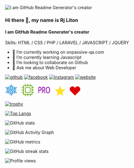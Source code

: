![I am GitHub Readme Generator's creator](https://scontent.fdoh12-1.fna.fbcdn.net/v/t1.6435-9/162347767_511844029980660_8372214348339803862_n.jpg?_nc_cat=100&ccb=1-7&_nc_sid=8bfeb9&_nc_ohc=0e5O_2oE1hEAX_eG2Xy&_nc_ht=scontent.fdoh12-1.fna&oh=00_AfBo8n4YUy0hUHDnF0yy1PyEZcQwak0zyaC3-4aSnMaGiQ&oe=65174ED4)

### Hi there 👋, my name is Rj Liton
#### I am GitHub Readme Generator's creator



Skills: HTML / CSS / PHP / LARAVEL / JAVASCRIPT / JQUERY

- 🔭 I’m currently working on onpassive-qa.com 
- 🌱 I’m currently learning Javascript 
- 👯 I’m looking to collaborate on Github 
- 💬 Ask me about Web Developer 


[<img src='https://cdn.jsdelivr.net/npm/simple-icons@3.0.1/icons/github.svg' alt='github' height='40'>](https://github.com/litondas-rj)  [<img src='https://cdn.jsdelivr.net/npm/simple-icons@3.0.1/icons/facebook.svg' alt='facebook' height='40'>](https://www.facebook.com/litondas)  [<img src='https://cdn.jsdelivr.net/npm/simple-icons@3.0.1/icons/instagram.svg' alt='instagram' height='40'>](https://www.instagram.com/rjraj831/)  [<img src='https://cdn.jsdelivr.net/npm/simple-icons@3.0.1/icons/icloud.svg' alt='website' height='40'>](onpassive-qa.com)  

<a href='https://archiveprogram.github.com/'><img src='https://raw.githubusercontent.com/acervenky/animated-github-badges/master/assets/acbadge.gif' width='40' height='40'></a> <a href='https://docs.github.com/en/developers'><img src='https://raw.githubusercontent.com/acervenky/animated-github-badges/master/assets/devbadge.gif' width='40' height='40'></a> <a href='https://github.com/pricing'><img src='https://raw.githubusercontent.com/acervenky/animated-github-badges/master/assets/pro.gif' width='40' height='40'></a> <a href='https://stars.github.com/'><img src='https://raw.githubusercontent.com/acervenky/animated-github-badges/master/assets/starbadge.gif' width='35' height='35'></a> <a href='https://docs.github.com/en/github/supporting-the-open-source-community-with-github-sponsors'><img src='https://raw.githubusercontent.com/acervenky/animated-github-badges/master/assets/sponsorbadge.gif' width='35' height='35'></a> 

[![trophy](https://github-profile-trophy.vercel.app/?username=litondas-rj)](https://github.com/ryo-ma/github-profile-trophy)

[![Top Langs](https://github-readme-stats.vercel.app/api/top-langs/?username=litondas-rj)](https://github.com/anuraghazra/github-readme-stats)

![GitHub stats](https://github-readme-stats.vercel.app/api?username=litondas-rj&show_icons=true&count_private=true)  

![GitHub Activity Graph](https://activity-graph.herokuapp.com/graph?username=litondas-rj)  

![GitHub metrics](https://metrics.lecoq.io/litondas-rj)  

![GitHub streak stats](https://streak-stats.demolab.com/?user=litondas-rj)  

![Profile views](https://gpvc.arturio.dev/litondas-rj)  
